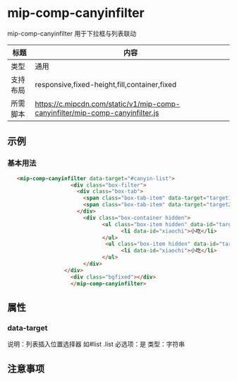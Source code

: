 # mip-comp-canyinfilter

mip-comp-canyinfilter 用于下拉框与列表联动

标题|内容
----|----
类型|通用
支持布局|responsive,fixed-height,fill,container,fixed
所需脚本|https://c.mipcdn.com/static/v1/mip-comp-canyinfilter/mip-comp-canyinfilter.js

## 示例

### 基本用法
```html
   <mip-comp-canyinfilter data-target="#canyin-list">
					<div class="box-filter">
                      <div class="box-tab">
                        <span class="box-tab-item" data-target="target1">Tab1 <em></em></span>
						<span class="box-tab-item" data-target="target2">Tab2 <em></em>  </span>
                      </div>
                        <div class="box-container hidden">
                              <ul class="box-item hidden" data-id="target1">
									<li data-id="xiaochi">小吃</li>
							  </ul>
							   <ul class="box-item hidden" data-id="target2">
									<li data-id="xiaochi">小吃</li>
							  </ul>
                        </div> 
				  </div>
					<div class="bgfixed"></div>
                    </mip-comp-canyinfilter>
```

## 属性

### data-target

说明：列表插入位置选择器 如#list  .list
必选项：是
类型：字符串

## 注意事项



